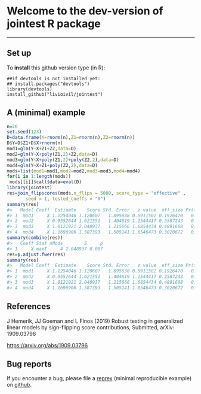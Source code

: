 <!-- README.md is generated from README.Rmd. Please edit that file -->

# Welcome to the dev-version of jointest R package

<!-- #[library flipscores on CRAN](http://cran.r-project.org/web/packages/flipscores/index.html) -->

------------------------------------------------------------------------

## Set up

To **install** this github version type (in R):

    ##if devtools is not installed yet: 
    ## install.packages("devtools") 
    library(devtools)
    install_github("livioivil/jointest")

<!-- ## Some examples -->

## A (minimal) example

``` r
n=20
set.seed(123)
D=data.frame(X=rnorm(n),Z1=rnorm(n),Z2=rnorm(n))
D$Y=D$Z1+D$X+rnorm(n)
mod1=glm(Y~X+Z1+Z2,data=D)
mod2=glm(Y~X+poly(Z1,2)+Z2,data=D)
mod3=glm(Y~X+poly(Z1,2)+poly(Z2,2),data=D)
mod4=glm(Y~X+Z1+poly(Z2,2),data=D)
mods=list(mod1=mod1,mod2=mod2,mod3=mod3,mod4=mod4)
for(i in 1:length(mods))
 mods[[i]]$call$data=eval(D)
library(jointest)
res=join_flipscores(mods,n_flips = 5000, score_type = "effective" ,
       seed = 1, tested_coeffs = "X")
summary(res)
#>   Model Coeff  Estimate    Score Std. Error   z value  eff_size Pr(>|t|)
#> 1  mod1     X 1.1254046 1.120607   1.895638 0.5911502 0.1926470   0.0046
#> 2  mod2     X 0.9552644 1.621551   1.404619 1.1544417 0.3587243   0.0032
#> 3  mod3     X 1.0121921 2.048937   1.215666 1.6854434 0.4891608   0.0028
#> 4  mod4     X 1.1696906 1.587393   1.505141 1.0546473 0.3020672   0.0040
summary(combine(res))
#>   Coeff Stat nMods        S     p
#> 1     X maxT     4 2.048937 0.007
res=p.adjust.fwer(res)
summary(res)
#>   Model Coeff  Estimate    Score Std. Error   z value  eff_size Pr(>|t|)  p.adj
#> 1  mod1     X 1.1254046 1.120607   1.895638 0.5911502 0.1926470   0.0046 0.0114
#> 2  mod2     X 0.9552644 1.621551   1.404619 1.1544417 0.3587243   0.0032 0.0114
#> 3  mod3     X 1.0121921 2.048937   1.215666 1.6854434 0.4891608   0.0028 0.0070
#> 4  mod4     X 1.1696906 1.587393   1.505141 1.0546473 0.3020672   0.0040 0.0114
```

## References

J Hemerik, JJ Goeman and L Finos (2019) Robust testing in generalized
linear models by sign-flipping score contributions, Submitted, arXiv:
1909.03796

<https://arxiv.org/abs/1909.03796>

## Bug reports

If you encounter a bug, please file a
[reprex](https://github.com/tidyverse/reprex) (minimal reproducible
example) on [github](https://github.com/livioivil/jointest/issues).

